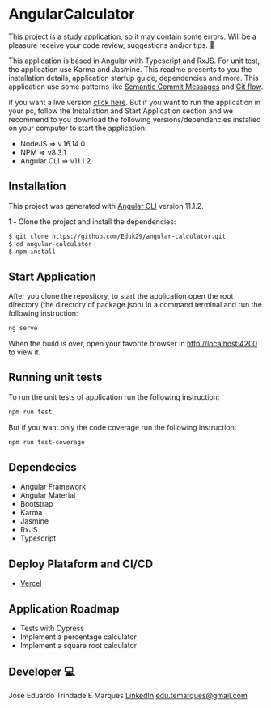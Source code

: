 # AngularCalculator

This project is a study application, so it may contain some errors. Will be a pleasure receive your code review, suggestions and/or tips. :raised_hands:

This application is based in Angular with Typescript and RxJS. For unit test, the application use Karma and Jasmine. This readme presents to you the installation details, application startup guide, dependencies and more. This application use some patterns like [Semantic Commit Messages](https://gist.github.com/joshbuchea/6f47e86d2510bce28f8e7f42ae84c716) and [Git flow](https://nvie.com/posts/a-successful-git-branching-model/).

If you want a live version [click here](https://angular-calculator-hazel.vercel.app/). But if you want to run the application in your pc, follow the Installation and Start Application section and we recommend to you download the following versions/dependencies installed on your computer to start the application:

- NodeJS => v.16.14.0
- NPM => v8.3.1
- Angular CLI => v11.1.2

## Installation

This project was generated with [Angular CLI](https://github.com/angular/angular-cli) version 11.1.2.

**1 -** Clone the project and install the dependencies:

```bash
$ git clone https://github.com/Eduk29/angular-calculator.git
$ cd angular-calculator
$ npm install
```

## Start Application

After you clone the repository, to start the application open the root directory (the directory of package.json) in a command terminal and run the following instruction:

```bash
ng serve
```

When the build is over, open your favorite browser in [http://localhost:4200](http://localhost:4200) to view it.

## Running unit tests

To run the unit tests of application run the following instruction:

```bash
npm run test
```

But if you want only the code coverage run the following instruction:

```bash
npm run test-coverage
```

## Dependecies

- Angular Framework
- Angular Material
- Bootstrap
- Karma
- Jasmine
- RxJS
- Typescript

## Deploy Plataform and CI/CD

- [Vercel](https://vercel.com/)

## Application Roadmap

- Tests with Cypress
- Implement a percentage calculator
- Implement a square root calculator

## Developer :computer:

José Eduardo Trindade E Marques
[LinkedIn](https://www.linkedin.com/in/eduardomarques29/)
edu.temarques@gmail.com
